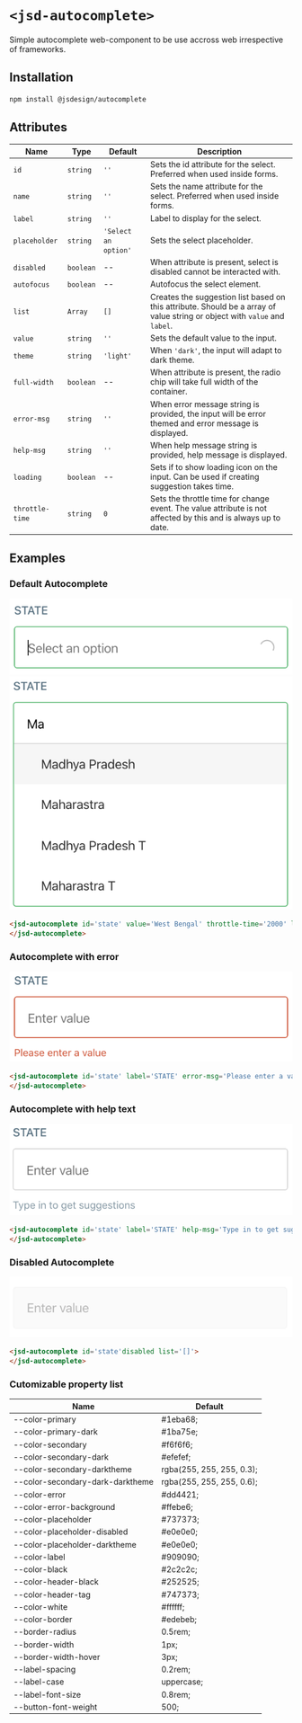 # `<jsd-autocomplete>` 

Simple autocomplete web-component to be use accross web irrespective of frameworks.

## Installation

```sh
npm install @jsdesign/autocomplete
```

## Attributes

| Name | Type | Default | Description
| ---- | ---- | ------- | -----------
| `id` | `string` | `''` | Sets the id attribute for the select. Preferred when used inside forms.
| `name` | `string` | `''` | Sets the name attribute for the select. Preferred when used inside forms.
| `label` | `string` | `''` | Label to display for the select.
| `placeholder` | `string` | `'Select an option'` | Sets the select placeholder.
| `disabled` | `boolean` | -- | When attribute is present, select is disabled cannot be interacted with.
| `autofocus` | `boolean` | -- | Autofocus the select element.
| `list` | `Array` | `[]` | Creates the suggestion list based on this attribute. Should be a array of value string or object with `value` and `label`.
| `value` | `string` | `''` | Sets the default value to the input.
| `theme` | `string` | `'light'` | When `'dark'`, the input will adapt to dark theme.
| `full-width` | `boolean` | -- | When attribute is present, the  radio chip will take full width of the container.
| `error-msg` | `string` | `''` | When error message string is provided, the input will be error themed and error message is displayed.
| `help-msg` | `string` | `''` | When help message string is provided, help message is displayed.
| `loading` | `boolean` | -- | Sets if to show loading icon on the input. Can be used if creating suggestion takes time.
| `throttle-time` | `string` | `0` | Sets the throttle time for change event. The value attribute is not affected by this and is always up to date.


## Examples

### Default Autocomplete

![](images/autocomplete.png)
![](images/autocomplete-options.png)

```html 
<jsd-autocomplete id='state' value='West Bengal' throttle-time='2000' list='["West Bengal", "Karnataka", "Uttar Pradesh", "Kerala", "Tamil Nadu", "Madhya Pradesh"]'>
</jsd-autocomplete>
```

### Autocomplete with error

![](images/autocomplete-error.png)

```html 
<jsd-autocomplete id='state' label='STATE' error-msg='Please enter a value' list='[]'>
</jsd-autocomplete>
```

### Autocomplete with help text

![](images/autocomplete-help.png)

```html 
<jsd-autocomplete id='state' label='STATE' help-msg='Type in to get suggestions' list='[]'>
</jsd-autocomplete>
```

### Disabled Autocomplete

![](images/autocomplete-disabled.png)

```html 
<jsd-autocomplete id='state'disabled list='[]'>
</jsd-autocomplete>
```

### Cutomizable property list

| Name | Default
| ---- | ---- 
|--color-primary | #1eba68;
|--color-primary-dark | #1ba75e;
|--color-secondary | #f6f6f6;
|--color-secondary-dark | #efefef;
|--color-secondary-darktheme | rgba(255, 255, 255, 0.3);
|--color-secondary-dark-darktheme | rgba(255, 255, 255, 0.6);
|--color-error | #dd4421;
|--color-error-background | #ffebe6;
|--color-placeholder | #737373;
|--color-placeholder-disabled | #e0e0e0;
|--color-placeholder-darktheme | #e0e0e0;
|--color-label | #909090;
|--color-black | #2c2c2c;
|--color-header-black | #252525;
|--color-header-tag | #747373;
|--color-white | #ffffff;
|--color-border | #edebeb;
|--border-radius | 0.5rem;
|--border-width | 1px;
|--border-width-hover | 3px;
|--label-spacing | 0.2rem;
|--label-case | uppercase;
|--label-font-size | 0.8rem;
|--button-font-weight | 500;
